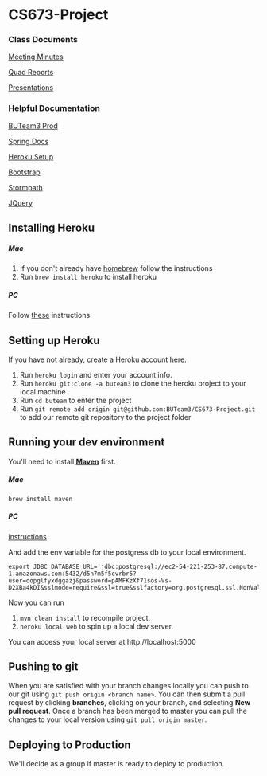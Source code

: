# CS673-Project

### Class Documents

[Meeting Minutes](https://drive.google.com/drive/u/0/folders/0B_3YzwwsXS7NZDNHRVhXaENwYVk)

[Quad Reports](https://drive.google.com/drive/u/0/folders/0BwFLA3yVKsC2dmdUTE5xTllXOGM)

[Presentations](https://drive.google.com/drive/u/0/folders/0BwFLA3yVKsC2UGJoUmxOWnR3QWM)

### Helpful Documentation

[BUTeam3 Prod](https://buteam3.herokuapp.com/)

[Spring Docs](https://spring.io/docs)

[Heroku Setup](https://devcenter.heroku.com/articles/getting-started-with-java#introduction)

[Bootstrap](http://getbootstrap.com/css/)

[Stormpath](https://docs.stormpath.com/java/spring-boot-web/)

[JQuery](https://api.jquery.com/)

## Installing Heroku

##### Mac
1. If you don't already have [homebrew](http://brew.sh/) follow the instructions
2. Run `brew install heroku` to install heroku

##### PC
Follow [these](https://toolbelt.heroku.com/windows) instructions

## Setting up Heroku
If you have not already, create a Heroku account [here](https://signup.heroku.com/).

1. Run `heroku login` and enter your account info.
2. Run `heroku git:clone -a buteam3` to clone the heroku project to your local machine
3. Run `cd buteam` to enter the project
4. Run `git remote add origin git@github.com:BUTeam3/CS673-Project.git` to add our remote git repository to the project folder


## Running your dev environment
You'll need to install **[Maven](https://maven.apache.org/)** first.

##### Mac
`brew install maven`

##### PC
[instructions](http://www.mkyong.com/maven/how-to-install-maven-in-windows/)

And add the env variable for the postgress db to your local environment.
```
export JDBC_DATABASE_URL='jdbc:postgresql://ec2-54-221-253-87.compute-1.amazonaws.com:5432/d5n7m5f5cvrbr5?user=oopglfyxdggazj&password=pAMFKzXf71sos-Vs-D2XBa4kDI&sslmode=require&ssl=true&sslfactory=org.postgresql.ssl.NonValidatingFactory'
```

Now you can run

1. `mvn clean install` to recompile project.
2. `heroku local web` to spin up a local dev server.

You can access your local server at http://localhost:5000

## Pushing to git
When you are satisfied with your branch changes locally you can push to our git using `git push origin <branch name>`.
You can then submit a pull request by clicking **branches**, clicking on your branch, and selecting **New pull request**.
Once a branch has been merged to master you can pull the changes to your local version using `git pull origin master`.

## Deploying to Production
We'll decide as a group if master is ready to deploy to production.
